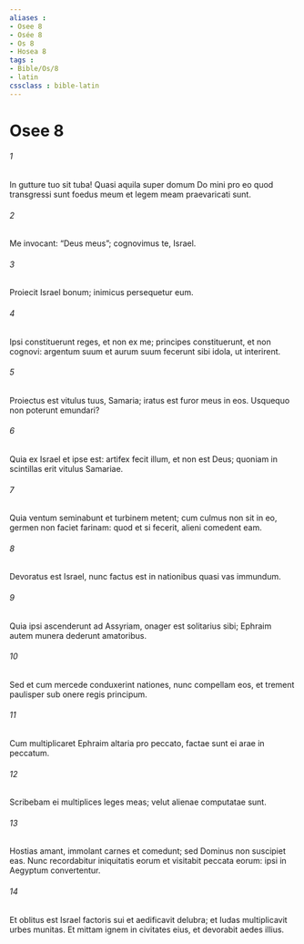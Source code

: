 ```yaml
---
aliases : 
- Osee 8
- Osée 8
- Os 8
- Hosea 8
tags : 
- Bible/Os/8
- latin
cssclass : bible-latin
---
```


# Osee 8

###### 1
In gutture tuo sit tuba! Quasi aquila super domum Do mini pro eo quod transgressi sunt foedus meum et legem meam praevaricati sunt.
###### 2
Me invocant: “Deus meus”; cognovimus te, Israel.
###### 3
Proiecit Israel bonum; inimicus persequetur eum.
###### 4
Ipsi constituerunt reges, et non ex me; principes constituerunt, et non cognovi: argentum suum et aurum suum fecerunt sibi idola, ut interirent.
###### 5
Proiectus est vitulus tuus, Samaria; iratus est furor meus in eos. Usquequo non poterunt emundari?
###### 6
Quia ex Israel et ipse est: artifex fecit illum, et non est Deus; quoniam in scintillas erit vitulus Samariae.
###### 7
Quia ventum seminabunt et turbinem metent; cum culmus non sit in eo, germen non faciet farinam: quod et si fecerit, alieni comedent eam.
###### 8
Devoratus est Israel, nunc factus est in nationibus quasi vas immundum.
###### 9
Quia ipsi ascenderunt ad Assyriam, onager est solitarius sibi; Ephraim autem munera dederunt amatoribus.
###### 10
Sed et cum mercede conduxerint nationes, nunc compellam eos, et trement paulisper sub onere regis principum.
###### 11
Cum multiplicaret Ephraim altaria pro peccato, factae sunt ei arae in peccatum.
###### 12
Scribebam ei multiplices leges meas; velut alienae computatae sunt.
###### 13
Hostias amant, immolant carnes et comedunt; sed Dominus non suscipiet eas. Nunc recordabitur iniquitatis eorum et visitabit peccata eorum: ipsi in Aegyptum convertentur.
###### 14
Et oblitus est Israel factoris sui et aedificavit delubra; et Iudas multiplicavit urbes munitas. Et mittam ignem in civitates eius, et devorabit aedes illius.
